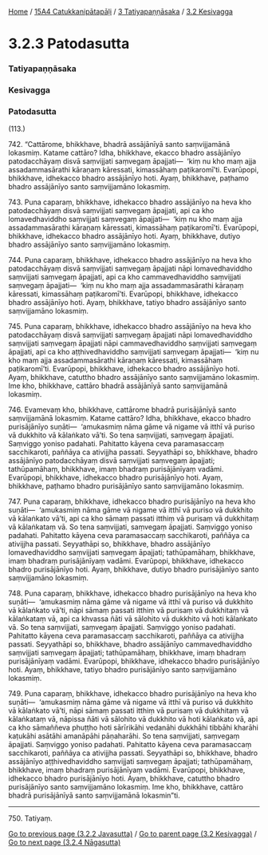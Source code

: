 
[Home](/) / [15A4 Catukkanipātapāḷi](/tipitaka/15A4.md) / [3 Tatiyapaṇṇāsaka](/tipitaka/15A4/3.md) / [3.2 Kesivagga](/tipitaka/15A4/3/3.2.md)

# 3.2.3 Patodasutta

### Tatiyapaṇṇāsaka

### Kesivagga

### Patodasutta

(113.)

742\. “Cattārome, bhikkhave, bhadrā assājānīyā santo saṃvijjamānā lokasmiṃ. Katame cattāro? Idha, bhikkhave, ekacco bhadro assājānīyo patodacchāyaṃ disvā saṃvijjati saṃvegaṃ āpajjati—  ‘kiṃ nu kho maṃ ajja assadammasārathi kāraṇaṃ kāressati, kimassāhaṃ paṭikaromī’ti. Evarūpopi, bhikkhave, idhekacco bhadro assājānīyo hoti. Ayaṃ, bhikkhave, paṭhamo bhadro assājānīyo santo saṃvijjamāno lokasmiṃ.

743\. Puna caparaṃ, bhikkhave, idhekacco bhadro assājānīyo na heva kho patodacchāyaṃ disvā saṃvijjati saṃvegaṃ āpajjati, api ca kho lomavedhaviddho saṃvijjati saṃvegaṃ āpajjati—  ‘kiṃ nu kho maṃ ajja assadammasārathi kāraṇaṃ kāressati, kimassāhaṃ paṭikaromī’ti. Evarūpopi, bhikkhave, idhekacco bhadro assājānīyo hoti. Ayaṃ, bhikkhave, dutiyo bhadro assājānīyo santo saṃvijjamāno lokasmiṃ.

744\. Puna caparaṃ, bhikkhave, idhekacco bhadro assājānīyo na heva kho patodacchāyaṃ disvā saṃvijjati saṃvegaṃ āpajjati nāpi lomavedhaviddho saṃvijjati saṃvegaṃ āpajjati, api ca kho cammavedhaviddho saṃvijjati saṃvegaṃ āpajjati—  ‘kiṃ nu kho maṃ ajja assadammasārathi kāraṇaṃ kāressati, kimassāhaṃ paṭikaromī’ti. Evarūpopi, bhikkhave, idhekacco bhadro assājānīyo hoti. Ayaṃ, bhikkhave, tatiyo bhadro assājānīyo santo saṃvijjamāno lokasmiṃ.

745\. Puna caparaṃ, bhikkhave, idhekacco bhadro assājānīyo na heva kho patodacchāyaṃ disvā saṃvijjati saṃvegaṃ āpajjati nāpi lomavedhaviddho saṃvijjati saṃvegaṃ āpajjati nāpi cammavedhaviddho saṃvijjati saṃvegaṃ āpajjati, api ca kho aṭṭhivedhaviddho saṃvijjati saṃvegaṃ āpajjati—  ‘kiṃ nu kho maṃ ajja assadammasārathi kāraṇaṃ kāressati, kimassāhaṃ paṭikaromī’ti. Evarūpopi, bhikkhave, idhekacco bhadro assājānīyo hoti. Ayaṃ, bhikkhave, catuttho bhadro assājānīyo santo saṃvijjamāno lokasmiṃ. Ime kho, bhikkhave, cattāro bhadrā assājānīyā santo saṃvijjamānā lokasmiṃ.

746\. Evamevaṃ kho, bhikkhave, cattārome bhadrā purisājānīyā santo saṃvijjamānā lokasmiṃ. Katame cattāro? Idha, bhikkhave, ekacco bhadro purisājānīyo suṇāti—  ‘amukasmiṃ nāma gāme vā nigame vā itthī vā puriso vā dukkhito vā kālaṅkato vā’ti. So tena saṃvijjati, saṃvegaṃ āpajjati. Saṃviggo yoniso padahati. Pahitatto kāyena ceva paramasaccaṃ sacchikaroti, paññāya ca ativijjha passati. Seyyathāpi so, bhikkhave, bhadro assājānīyo patodacchāyaṃ disvā saṃvijjati saṃvegaṃ āpajjati; tathūpamāhaṃ, bhikkhave, imaṃ bhadraṃ purisājānīyaṃ vadāmi. Evarūpopi, bhikkhave, idhekacco bhadro purisājānīyo hoti. Ayaṃ, bhikkhave, paṭhamo bhadro purisājānīyo santo saṃvijjamāno lokasmiṃ.

747\. Puna caparaṃ, bhikkhave, idhekacco bhadro purisājānīyo na heva kho suṇāti—  ‘amukasmiṃ nāma gāme vā nigame vā itthī vā puriso vā dukkhito vā kālaṅkato vā’ti, api ca kho sāmaṃ passati itthiṃ vā purisaṃ vā dukkhitaṃ vā kālaṅkataṃ vā. So tena saṃvijjati, saṃvegaṃ āpajjati. Saṃviggo yoniso padahati. Pahitatto kāyena ceva paramasaccaṃ sacchikaroti, paññāya ca ativijjha passati. Seyyathāpi so, bhikkhave, bhadro assājānīyo lomavedhaviddho saṃvijjati saṃvegaṃ āpajjati; tathūpamāhaṃ, bhikkhave, imaṃ bhadraṃ purisājānīyaṃ vadāmi. Evarūpopi, bhikkhave, idhekacco bhadro purisājānīyo hoti. Ayaṃ, bhikkhave, dutiyo bhadro purisājānīyo santo saṃvijjamāno lokasmiṃ.

748\. Puna caparaṃ, bhikkhave, idhekacco bhadro purisājānīyo na heva kho suṇāti—  ‘amukasmiṃ nāma gāme vā nigame vā itthī vā puriso vā dukkhito vā kālaṅkato vā’ti, nāpi sāmaṃ passati itthiṃ vā purisaṃ vā dukkhitaṃ vā kālaṅkataṃ vā, api ca khvassa ñāti vā sālohito vā dukkhito vā hoti kālaṅkato vā. So tena saṃvijjati, saṃvegaṃ āpajjati. Saṃviggo yoniso padahati. Pahitatto kāyena ceva paramasaccaṃ sacchikaroti, paññāya ca ativijjha passati. Seyyathāpi so, bhikkhave, bhadro assājānīyo cammavedhaviddho saṃvijjati saṃvegaṃ āpajjati; tathūpamāhaṃ, bhikkhave, imaṃ bhadraṃ purisājānīyaṃ vadāmi. Evarūpopi, bhikkhave, idhekacco bhadro purisājānīyo hoti. Ayaṃ, bhikkhave, tatiyo bhadro purisājānīyo santo saṃvijjamāno lokasmiṃ.

749\. Puna caparaṃ, bhikkhave, idhekacco bhadro purisājānīyo na heva kho suṇāti—  ‘amukasmiṃ nāma gāme vā nigame vā itthī vā puriso vā dukkhito vā kālaṅkato vā’ti, nāpi sāmaṃ passati itthiṃ vā purisaṃ vā dukkhitaṃ vā kālaṅkataṃ vā, nāpissa ñāti vā sālohito vā dukkhito vā hoti kālaṅkato vā, api ca kho sāmaññeva phuṭṭho hoti sārīrikāhi vedanāhi dukkhāhi tibbāhi kharāhi kaṭukāhi asātāhi amanāpāhi pāṇaharāhi. So tena saṃvijjati, saṃvegaṃ āpajjati. Saṃviggo yoniso padahati. Pahitatto kāyena ceva paramasaccaṃ sacchikaroti, paññāya ca ativijjha passati. Seyyathāpi so, bhikkhave, bhadro assājānīyo aṭṭhivedhaviddho saṃvijjati saṃvegaṃ āpajjati; tathūpamāhaṃ, bhikkhave, imaṃ bhadraṃ purisājānīyaṃ vadāmi. Evarūpopi, bhikkhave, idhekacco bhadro purisājānīyo hoti. Ayaṃ, bhikkhave, catuttho bhadro purisājānīyo santo saṃvijjamāno lokasmiṃ. Ime kho, bhikkhave, cattāro bhadrā purisājānīyā santo saṃvijjamānā lokasmin”ti.

---

750\. Tatiyaṃ.



[Go to previous page (3.2.2 Javasutta)](/tipitaka/15A4/3/3.2/3.2.2.md) / [Go to parent page (3.2 Kesivagga)](/tipitaka/15A4/3/3.2.md) / [Go to next page (3.2.4 Nāgasutta)](/tipitaka/15A4/3/3.2/3.2.4.md)



